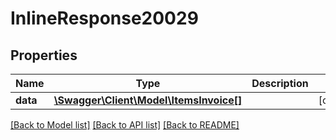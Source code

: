# InlineResponse20029

## Properties
Name | Type | Description | Notes
------------ | ------------- | ------------- | -------------
**data** | [**\Swagger\Client\Model\ItemsInvoice[]**](ItemsInvoice.md) |  | [optional] 

[[Back to Model list]](../../README.md#documentation-for-models) [[Back to API list]](../../README.md#documentation-for-api-endpoints) [[Back to README]](../../README.md)

